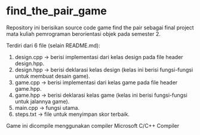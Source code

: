 # find_the_pair_game

Repository ini berisikan source code game find the pair sebagai final project mata kuliah pemrograman berorientasi objek pada semester 2.

Terdiri dari 6 file (selain README.md):
1. design.cpp -> berisi implementasi dari kelas design pada file header design.hpp.
2. design.hpp -> berisi deklarasi kelas design (kelas ini berisi fungsi-fungsi untuk membuat desain game).
3. game.cpp   -> berisi implementasi dari kelas game pada file header game.hpp.
4. game.hpp   -> berisi deklarasi kelas game (kelas ini berisi fungsi-fungsi untuk jalannya game).
5. main.cpp   -> fungsi utama.
6. steps.txt  -> file untuk menyimpan skor terbaik.

Game ini dicompile menggunakan compiler Microsoft C/C++ Compiler
